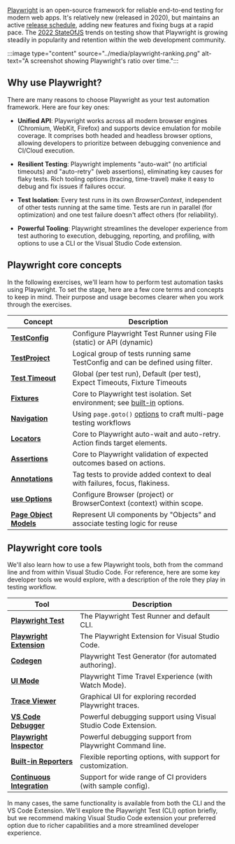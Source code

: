 [Playwright](https://playwright.dev/) is an open-source framework for reliable end-to-end testing for modern web apps. It's relatively new (released in 2020), but maintains an active [release schedule](https://playwright.dev/docs/release-notes), adding new features and fixing bugs at a rapid pace. The [2022 StateOfJS](https://2022.stateofjs.com/en-US/libraries/testing/) trends on testing show that Playwright is growing steadily in popularity and retention within the web development community.

:::image type="content" source="../media/playwright-ranking.png" alt-text="A screenshot showing Playwright's ratio over time.":::

## Why use Playwright?

There are many reasons to choose Playwright as your test automation framework. Here are four key ones:

- **Unified API**: Playwright works across all modern browser engines (Chromium, WebKit, Firefox) and supports device emulation for mobile coverage. It comprises both headed and headless browser options, allowing developers to prioritize between debugging convenience and CI/Cloud execution.

- **Resilient Testing**: Playwright implements "auto-wait" (no artificial timeouts) and "auto-retry" (web assertions), eliminating key causes for flaky tests. Rich tooling options (tracing, time-travel) make it easy to debug and fix issues if failures occur.

- **Test Isolation**: Every test runs in its own *BrowserContext*, independent of other tests running at the same time. Tests are run in parallel (for optimization) and one test failure doesn't affect others (for reliability).

- **Powerful Tooling**: Playwright streamlines the developer experience from test authoring to execution, debugging, reporting, and profiling, with options to use a CLI or the Visual Studio Code extension.

## Playwright core concepts

In the following exercises, we'll learn how to perform test automation tasks using Playwright. To set the stage, here are a few core terms and concepts to keep in mind. Their purpose and usage becomes clearer when you work through the exercises.

| **Concept** | **Description** |
|---|---|
| [**TestConfig**](https://playwright.dev/docs/api/class-testconfig) | Configure Playwright Test Runner using File (static) or API (dynamic) |
| [**TestProject**](https://playwright.dev/docs/test-projects) | Logical group of tests running same TestConfig and can be defined using filter. |
| [**Test Timeout**](https://playwright.dev/docs/test-timeouts) | Global (per test run), Default (per test), Expect Timeouts, Fixture Timeouts |
| [**Fixtures**](https://playwright.dev/docs/test-fixtures) | Core to Playwright test isolation. Set environment; see [built-in](https://playwright.dev/docs/test-fixtures#built-in-fixtures) options. |
| [**Navigation**](https://playwright.dev/docs/writing-tests) | Using `page.goto()` [options](https://playwright.dev/docs/api/class-page#page-goto) to craft multi-page testing workflows |
| [**Locators**](https://playwright.dev/docs/locators) | Core to Playwright auto-wait and auto-retry. Action finds target elements. |
| [**Assertions**](https://playwright.dev/docs/test-assertions) | Core to Playwright validation of expected outcomes based on actions. |
| [**Annotations**](https://playwright.dev/docs/test-annotations) | Tag tests to provide added context to deal with failures, focus, flakiness. |
| [**use Options**](https://playwright.dev/docs/test-use-options) | Configure Browser (project) or BrowserContext (context) within scope. |
| [**Page Object Models**](https://playwright.dev/docs/pom) | Represent UI components by "Objects" and associate testing logic for reuse |

## Playwright core tools

We'll also learn how to use a few Playwright tools, both from the command line and from within Visual Studio Code. For reference, here are some key developer tools we would explore, with a description of the role they play in testing workflow.

| **Tool** | **Description** |
|---|---|
| [**Playwright Test**](https://playwright.dev/docs/test-cli) | The Playwright Test Runner and default CLI. |
| [**Playwright Extension**](https://playwright.dev/docs/getting-started-vscode) | The Playwright Extension for Visual Studio Code. |
| [**Codegen**](https://playwright.dev/docs/codegen-intro) | Playwright Test Generator (for automated authoring). |
| [**UI Mode**](https://playwright.dev/docs/test-ui-mode) | Playwright Time Travel Experience (with Watch Mode). |
| [**Trace Viewer**](https://playwright.dev/docs/trace-viewer-intro) | Graphical UI for exploring recorded Playwright traces. |
| [**VS Code Debugger**](https://playwright.dev/docs/debug#vs-code-debugger) | Powerful debugging support using Visual Studio Code Extension. |
| [**Playwright Inspector**](https://playwright.dev/docs/debug#playwright-inspector) | Powerful debugging support from Playwright Command line. |
| [**Built-in Reporters**](https://playwright.dev/docs/test-reporters) | Flexible reporting options, with support for customization. |
| [**Continuous Integration**](https://playwright.dev/docs/ci) | Support for wide range of CI providers (with sample config). |

In many cases, the same functionality is available from both the CLI and the VS Code Extension. We'll explore the Playwright Test (CLI) option briefly, but we recommend making Visual Studio Code extension your preferred option due to richer capabilities and a more streamlined developer experience.

